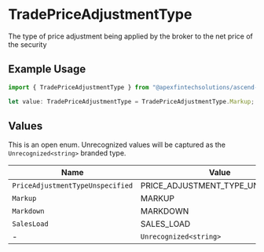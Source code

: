 # TradePriceAdjustmentType

The type of price adjustment being applied by the broker to the net price of the security

## Example Usage

```typescript
import { TradePriceAdjustmentType } from "@apexfintechsolutions/ascend-sdk/models/components";

let value: TradePriceAdjustmentType = TradePriceAdjustmentType.Markup;
```

## Values

This is an open enum. Unrecognized values will be captured as the `Unrecognized<string>` branded type.

| Name                              | Value                             |
| --------------------------------- | --------------------------------- |
| `PriceAdjustmentTypeUnspecified`  | PRICE_ADJUSTMENT_TYPE_UNSPECIFIED |
| `Markup`                          | MARKUP                            |
| `Markdown`                        | MARKDOWN                          |
| `SalesLoad`                       | SALES_LOAD                        |
| -                                 | `Unrecognized<string>`            |